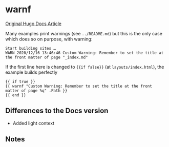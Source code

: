 # warnf

[Original Hugo Docs Article](https://gohugo.io/functions/errorf)

Many examples print warnings (see `../README.md`) but this is the only case which does so on purpose, with warning: 

```console
Start building sites … 
WARN 2020/12/16 13:46:46 Custom Warning: Remember to set the title at the front matter of page "_index.md"
```

If the first line here is changed to ` {{if false}} ` (at `layouts/index.html`), the example builds perfectly

```go-templates-text
{{ if true }}
{{ warnf "Custom Warning: Remember to set the title at the front matter of page %q" .Path }}
{{ end }}
```

## Differences to the Docs version
* Added light context

## Notes